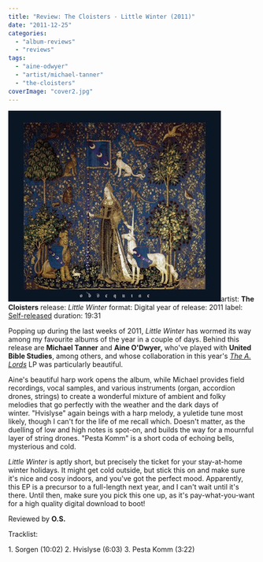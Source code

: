 ```yaml
---
title: "Review: The Cloisters - Little Winter (2011)"
date: "2011-12-25"
categories: 
  - "album-reviews"
  - "reviews"
tags: 
  - "aine-odwyer"
  - "artist/michael-tanner"
  - "the-cloisters"
coverImage: "cover2.jpg"
---
```


[![](images/cover2.jpg "cloisters_lw")](http://www.eveningoflight.nl/wordpress/wp-content/uploads/2011/12/cover2.jpg)artist: **The Cloisters** release: _Little Winter_ format: Digital year of release: 2011 label: [Self-released](http://iamplinth.bandcamp.com/album/little-winter) duration: 19:31

Popping up during the last weeks of 2011, _Little Winter_ has wormed its way among my favourite albums of the year in a couple of days. Behind this release are **Michael Tanner** and **Aine O'Dwyer,** who've played with **United Bible Studies**, among others, and whose collaboration in this year's _[The A. Lords](http://www.eveningoflight.nl/2011/10/16/review-the-a-lords-2011/ "Review: The A. Lords (2011)")_ LP was particularly beautiful.

Aine's beautiful harp work opens the album, while Michael provides field recordings, vocal samples, and various instruments (organ, accordion drones, strings) to create a wonderful mixture of ambient and folky melodies that go perfectly with the weather and the dark days of winter. "Hvislyse" again beings with a harp melody, a yuletide tune most likely, though I can't for the life of me recall which. Doesn't matter, as the duelling of low and high notes is spot-on, and builds the way for a mournful layer of string drones. "Pesta Komm" is a short coda of echoing bells, mysterious and cold.

_Little Winter_ is aptly short, but precisely the ticket for your stay-at-home winter holidays. It might get cold outside, but stick this on and make sure it's nice and cosy indoors, and you've got the perfect mood. Apparently, this EP is a precursor to a full-length next year, and I can't wait until it's there. Until then, make sure you pick this one up, as it's pay-what-you-want for a high quality digital download to boot!

Reviewed by **O.S.**

Tracklist:

1\. Sorgen (10:02) 2. Hvislyse (6:03) 3. Pesta Komm (3:22)
